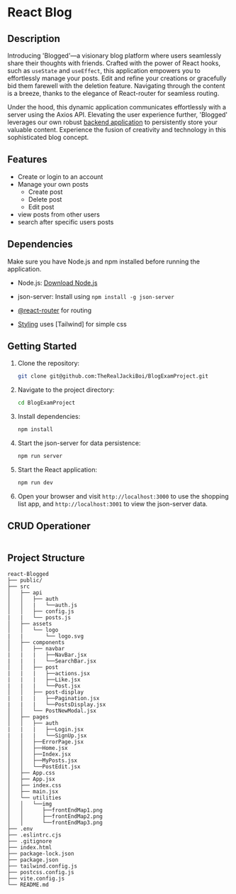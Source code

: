 # React Blog

## Description

Introducing 'Blogged'—a visionary blog platform where users seamlessly share their thoughts with friends. Crafted with the power of React hooks, such as  `useState` and `useEffect`, this application empowers you to effortlessly manage your posts. Edit and refine your creations or gracefully bid them farewell with the deletion feature. Navigating through the content is a breeze, thanks to the elegance of React-router for seamless routing.

Under the hood, this dynamic application communicates effortlessly with a server using the Axios API. Elevating the user experience further, 'Blogged' leverages our own robust [backend application](https://github.com/TheRealJackiBoi/BlogExamProjectBackend) to persistently store your valuable content. Experience the fusion of creativity and technology in this sophisticated blog concept.

## Features

- Create or login to an account
- Manage your own posts
    - Create post
    - Delete post
    - Edit post
- view posts from other users
- search after specific users posts

## Dependencies

Make sure you have Node.js and npm installed before running the application.

- Node.js: [Download Node.js](https://nodejs.org/)
- json-server: Install using `npm install -g json-server`

- [@react-router](https://github.com/remix-run/react-router/blob/main/README.md) for routing

- [Styling](https://github.com/tailwindlabs/tailwindcss/blob/master/README.md) uses [Tailwind] for simple css


## Getting Started

1. Clone the repository:

    ```bash
    git clone git@github.com:TheRealJackiBoi/BlogExamProject.git
    ```

2. Navigate to the project directory:

    ```bash
    cd BlogExamProject
    ```

3. Install dependencies:

    ```bash
    npm install
    ```

4. Start the json-server for data persistence:

    ```bash
    npm run server
    ```

5. Start the React application:

    ```bash
    npm run dev
    ```

6. Open your browser and visit `http://localhost:3000` to use the shopping list app, and `http://localhost:3001` to view the json-server data.

## CRUD Operationer

```javascript

```


## Project Structure

```
react-Blogged
├── public/
├── src
│   ├── api
│   │   ├── auth
│   │   |   └──auth.js
│   │   ├── config.js
|   |   └── posts.js
│   ├── assets
│   │   └── logo
|   |       └── logo.svg
│   ├── components
│   │   ├── navbar
|   |   |   ├──NavBar.jsx
|   |   |   └──SearchBar.jsx
│   │   ├── post
|   |   |   ├──actions.jsx
|   |   |   ├──Like.jsx
|   |   |   └──Post.jsx
│   │   ├── post-display
|   |   |   ├──Pagination.jsx
|   |   |   └──PostsDisplay.jsx
│   │   └── PostNewModal.jsx
│   ├── pages
│   │   ├── auth
|   |   |   ├──Login.jsx
|   |   |   └──SignUp.jsx
│   │   ├──ErrorPage.jsx
│   │   ├──Home.jsx
│   │   ├──Index.jsx
│   │   ├──MyPosts.jsx
│   │   └──PostEdit.jsx
│   ├── App.css
│   ├── App.jsx
│   ├── index.css
│   ├── main.jsx
│   └── utilities
│   │   └──img
│   │      ├──frontEndMap1.png
│   │      ├──frontEndMap2.png
│   │      └──frontEndMap3.png
├── .env
├── .eslintrc.cjs
├── .gitignore
├── index.html
├── package-lock.json
├── package.json
├── tailwind.config.js
├── postcss.config.js
├── vite.config.js
└── README.md
```